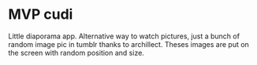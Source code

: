 # MVP cudi

Little diaporama app. Alternative way to watch pictures, just a bunch of random image pic in tumblr thanks to archillect. Theses images are put on the screen with random position and size.
